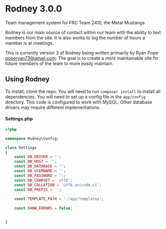 # Rodney 3.0.0

Team management system for FRC Team 2410, the Metal Mustangs

Rodney is our main source of contact within our team with the ability to text members from the site.
It is also works to log the number of hours a member is at meetings. 

This is currently version 3 of Rodney being written primarily by Ryan Pope <poperyan73@gmail.com>.
The goal is to create a more maintainable site for future members of the team to more easily maintain.

## Using Rodney 

To install, clone the repo. You will need to run `composer install` to install all dependencies.
You will need to set up a config file in the `app/config` directory. 
This code is configured to work with MySQL. 
Other database drivers may require different implementations.

#### Settings.php
```php
<?php

namespace Rodney\Config;

class Settings
{
	const DB_DRIVER = '';
	const DB_HOST = '';
	const DB_DATABASE = '';
	const DB_USERNAME = '';
	const DB_PASSWORD = '';
	const DB_CHARSET = 'utf8';
	const DB_COLLATION = 'utf8_unicode_ci';
	const DB_PREFIX = '';
	
	const TEMPLATE_PATH = './app/templates';
	
	const SHOW_ERRORS = false;

	
}